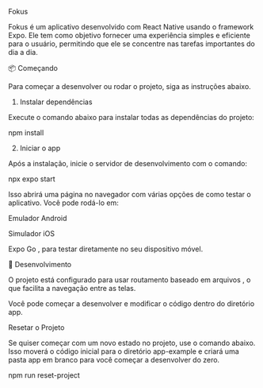 Fokus

Fokus é um aplicativo desenvolvido com React Native usando o framework Expo. Ele tem como objetivo fornecer uma experiência simples e eficiente para o usuário, permitindo que ele se concentre nas tarefas importantes do dia a dia.


📦 Começando

Para começar a desenvolver ou rodar o projeto, siga as instruções abaixo.


1. Instalar dependências

Execute o comando abaixo para instalar todas as dependências do projeto:

npm install

2. Iniciar o app

Após a instalação, inicie o servidor de desenvolvimento com o comando:

npx expo start


Isso abrirá uma página no navegador com várias opções de como testar o aplicativo. Você pode rodá-lo em:

Emulador Android

Simulador iOS

Expo Go
, para testar diretamente no seu dispositivo móvel.

🚀 Desenvolvimento

O projeto está configurado para usar routamento baseado em arquivos
, o que facilita a navegação entre as telas.

Você pode começar a desenvolver e modificar o código dentro do diretório app.

Resetar o Projeto

Se quiser começar com um novo estado no projeto, use o comando abaixo. Isso moverá o código inicial para o diretório app-example e criará uma pasta app em branco para você começar a desenvolver do zero.

npm run reset-project


